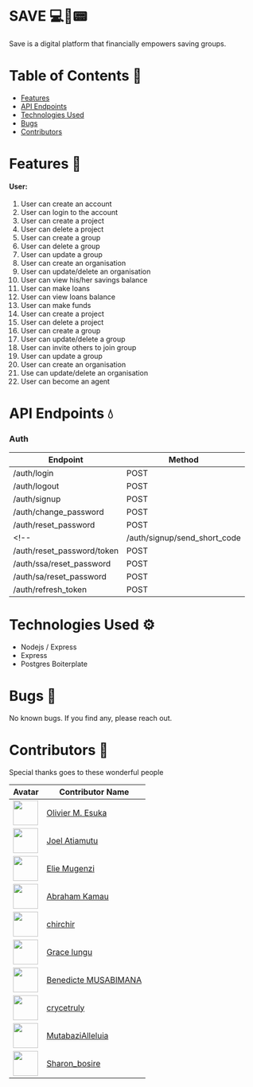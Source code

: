 # SAVE 💻📱📟

Save is a digital platform that financially empowers saving groups.

# Table of Contents 📑

- [Features](#features-rocket)
- [API Endpoints](#api-endpoints-droplet)
- [Technologies Used](#technologies-used-gear)
- [Bugs](#bugs-bug)
- [Contributors](#contributors-two_men_holding_hands)

# Features :rocket:

#### User:
1. User can create an account
2. User can login to the account
3. User can create a project
4. User can delete a project
5. User can create a group
6. User can delete a group
7. User can update a group
8. User can create an organisation
9. User can update/delete an organisation
10. User can view his/her savings balance
11. User can make loans
12. User can view loans balance
13. User can make funds
14. User can create a project
15. User can delete a project
16. User can create a group
17. User can update/delete a group
18. User can invite others to join group
19. User can update a group
20. User can create an organisation
21. Use can update/delete an organisation
22. User can become an agent

# API Endpoints :droplet:

### Auth

| Endpoint                     | Method |
| ---------------------------- | ------ |
| /auth/login                  | POST   |
| /auth/logout                 | POST   |
| /auth/signup                 | POST   |
| /auth/change_password        | POST   |
| /auth/reset_password         | POST   |
<!-- | /auth/signup/send_short_code | POST   |
| /auth/reset_password/token   | POST   |
| /auth/ssa/reset_password     | POST   |
| /auth/sa/reset_password      | POST   |
| /auth/refresh_token          | POST   | -->

# Technologies Used :gear:

- Nodejs / Express
- Express
- Postgres Boiterplate

# Bugs :bug:

No known bugs. If you find any, please reach out.

# Contributors :two_men_holding_hands:

Special thanks goes to these wonderful people

| Avatar                                                                                                         | Contributor Name                                        |
| -------------------------------------------------------------------------------------------------------------- | ------------------------------------------------------- |
| <img src="https://gitlab.com/uploads/-/system/user/avatar/4040261/avatar.png?width=400" width="50px">          | [Olivier M. Esuka](https://gitlab.com/oesukam)          |
| <img src="https://gitlab.com/uploads/-/system/user/avatar/4968818/avatar.png?width=400" width="50px">          | [Joel Atiamutu](https://gitlab.com/joelatiam)           |
| <img src="https://gitlab.com/uploads/-/system/user/avatar/3209692/avatar.png?width=400" width="50px">          | [Elie Mugenzi](https://gitlab.com/eliemugenzi)          |
| <img src="https://secure.gravatar.com/avatar/a1abe9acceae536a76bc797bc974bf9f?s=800&d=identicon" width="50px"> | [Abraham Kamau](https://gitlab.com/a-braham)            |
| <img src="https://secure.gravatar.com/avatar/cf7594dc4e007e6163b450db38ce871b?s=800&d=identicon" width="50px"> | [chirchir](https://gitlab.com/Kibetchirchir)            |
| <img src="https://gitlab.com/uploads/-/system/user/avatar/4968817/avatar.png?width=400" width="50px">          | [Grace lungu](https://gitlab.com/gracelungu)            |
| <img src="https://gitlab.com/uploads/-/system/user/avatar/3351434/avatar.png?width=400" width="50px">          | [Benedicte MUSABIMANA](https://gitlab.com/BeneMusa)     |
| <img src="https://gitlab.com/uploads/-/system/user/avatar/3559509/avatar.png?width=400" width="50px">          | [crycetruly](https://gitlab.com/crycetruly)             |
| <img src="https://secure.gravatar.com/avatar/1933b67d72df8d90de80b52bdcd545c6?s=800&d=identicon" width="50px"> | [MutabaziAlleluia](https://gitlab.com/mutabazialleluia) |
| <img src="https://secure.gravatar.com/avatar/353a2aa4928797cf0bd10c20cd03cd29?s=800&d=identicon" width="50px"> | [Sharon_bosire](https://gitlab.com/sharonbosire4)       |
